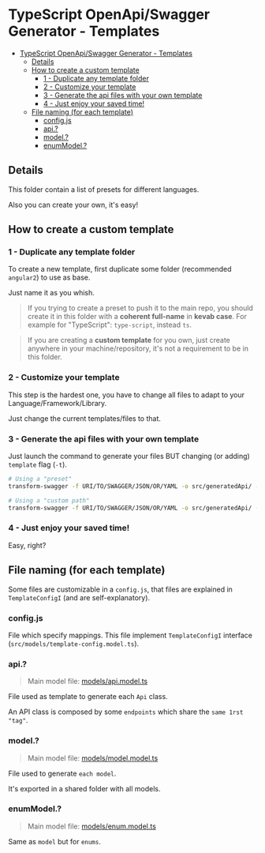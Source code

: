 # TypeScript OpenApi/Swagger Generator - Templates

- [TypeScript OpenApi/Swagger Generator - Templates](#typescript-openapiswagger-generator---templates)
  - [Details](#details)
  - [How to create a custom template](#how-to-create-a-custom-template)
    - [1 - Duplicate any template folder](#1---duplicate-any-template-folder)
    - [2 - Customize your template](#2---customize-your-template)
    - [3 - Generate the api files with your own template](#3---generate-the-api-files-with-your-own-template)
    - [4 - Just enjoy your saved time!](#4---just-enjoy-your-saved-time)
  - [File naming (for each template)](#file-naming-for-each-template)
    - [config.js](#configjs)
    - [api.?](#api)
    - [model.?](#model)
    - [enumModel.?](#enummodel)

## Details

This folder contain a list of presets for different languages.

Also you can create your own, it's easy!

## How to create a custom template

### 1 - Duplicate any template folder

To create a new template, first duplicate some folder (recommended `angular2`) to use as base.

Just name it as you whish.

> If you trying to create a preset to push it to the main repo, you should create it in this folder with a **coherent full-name** in **kevab case**.
> For example for "TypeScript": `type-script`, instead `ts`.

> If you are creating a **custom template** for you own, just create anywhere in your machine/repository, it's not a requirement to be in this folder.

### 2 - Customize your template

This step is the hardest one, you have to change all files to adapt to your Language/Framework/Library.

Just change the current templates/files to that.

### 3 - Generate the api files with your own template

Just launch the command to generate your files BUT changing (or adding) `template` flag (`-t`).

```bash
# Using a "preset"
transform-swagger -f URI/TO/SWAGGER/JSON/OR/YAML -o src/generatedApi/ -t type-script

# Using a "custom path"
transform-swagger -f URI/TO/SWAGGER/JSON/OR/YAML -o src/generatedApi/ -t ./path/to/your/template
```

### 4 - Just enjoy your saved time!

Easy, right?


## File naming (for each template)

Some files are customizable in a `config.js`, that files are explained in `TemplateConfigI` (and are self-explanatory).
### config.js

File which specify mappings.
This file implement `TemplateConfigI` interface (`src/models/template-config.model.ts`).

### api.?

> Main model file: [models/api.model.ts](../src/models/api.model.ts)

File used as template to generate each `Api` class.

An API class is composed by some `endpoints` which share the `same 1rst "tag"`.

### model.?

> Main model file: [models/model.model.ts](../src/models/model.model.ts)

File used to generate `each model`.

It's exported in a shared folder with all models.

### enumModel.?

> Main model file: [models/enum.model.ts](../src/models/enum.model.ts)

Same as `model` but for `enums`.

